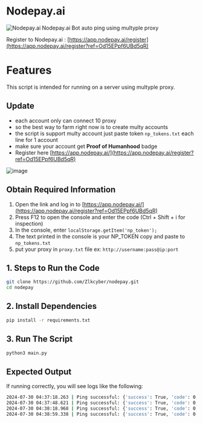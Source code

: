 # Nodepay.ai
![Nodepay.ai](image.png)
Nodepay.ai Bot auto ping using multyple proxy

Register to Nodepay.ai : [https://app.nodepay.ai/register](https://app.nodepay.ai/register?ref=Od15EPpf6UBd5qR)

# Features
This script is intended for running on a server using multyple proxy.

## Update 
- each account only can connect 10 proxy
- so the best way to farm right now is to create multy accounts
- the script is support multy account just paste token `np_tokens.txt` each line for 1 account
- make sure your account get **Proof of Humanhood** badge
- Register here [https://app.nodepay.ai/](https://app.nodepay.ai/register?ref=Od15EPpf6UBd5qR)
  
![image](https://github.com/user-attachments/assets/6b77e7e9-7fcc-4de0-b026-ca3d1a40146e)

## Obtain Required Information

1. Open the link and log in to [https://app.nodepay.ai/](https://app.nodepay.ai/register?ref=Od15EPpf6UBd5qR)
2. Press F12 to open the console and enter the code (Ctrl + Shift + i for inspection)
3. In the console, enter ``localStorage.getItem('np_token');``
4. The text printed in the console is your NP_TOKEN copy and paste to `np_tokens.txt`
5. put your proxy in `proxy.txt` file ex: `http://username:pass@ip:port`

## 1. Steps to Run the Code
```bash
git clone https://github.com/Zlkcyber/nodepay.git
cd nodepay
```

## 2. Install Dependencies
```bash
pip install -r requirements.txt
```
## 3. Run The Script
```bash
python3 main.py
```
## Expected Output
If running correctly, you will see logs like the following:
```bash
2024-07-30 04:37:18.263 | Ping successful: {'success': True, 'code': 0, 'msg': 'Success', 'data': {'ip_score': 88}}
2024-07-30 04:37:48.621 | Ping successful: {'success': True, 'code': 0, 'msg': 'Success', 'data': {'ip_score': 90}}
2024-07-30 04:38:18.968 | Ping successful: {'success': True, 'code': 0, 'msg': 'Success', 'data': {'ip_score': 94}}
2024-07-30 04:38:59.338 | Ping successful: {'success': True, 'code': 0, 'msg': 'Success', 'data': {'ip_score': 98}}

```
